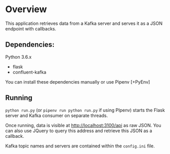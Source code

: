 # Overview

This application retrieves data from a Kafka server and serves it as a JSON endpoint with callbacks.

## Dependencies:

Python 3.6.x

- flask
- confluent-kafka

You can install these dependencies manually or use Pipenv [+PyEnv]

## Running

`python run.py` (or `pipenv run python run.py` if using PIpenv) starts the Flask server and Kafka consumer on separate threads. 

Once running, data is visible at [http://localhost:3100/api](http://localhost:3100/api) as raw JSON. You can also use JQuery to query this address and retrieve this JSON as a callback.

Kafka topic names and servers are contained within the `config.ini` file.



